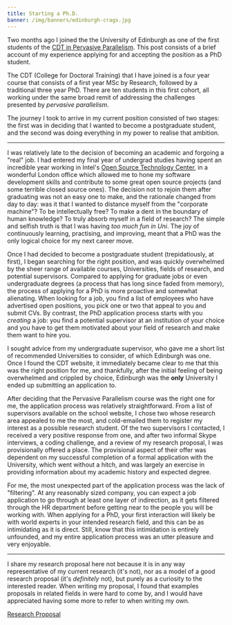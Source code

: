 ```yaml
---
title: Starting a Ph.D.
banner: /img/banners/edinburgh-crags.jpg
---
```


Two months ago I joined the the University of Edinburgh as one of the
first students of the
[CDT in Pervasive Parallelism](http://pervasiveparallelism.inf.ed.ac.uk/).
This post consists of a brief account of my experience applying for
and accepting the position as a PhD student.

The CDT (College for Doctoral Training) that I have joined is a four
year course that consists of a first year MSc by Research, followed by
a traditional three year PhD. There are ten students in this first
cohort, all working under the same broad remit of addressing the
challenges presented by *pervasive parallelism*.

The journey I took to arrive in my current position consisted of two
stages: the first was in deciding that I wanted to become a
postgraduate student, and the second was doing everything in my power
to realise that ambition.

----

I was relatively late to the decision of becoming an academic and
forgoing a "real" job. I had entered my final year of undergrad
studies having spent an incredible year working in Intel's
[Open Source Technology Center](https://01.org/), in a wonderful
London office which allowed me to hone my software development skills
and contribute to some great open source projects (and some terrible
closed source ones). The decision not to rejoin them after graduating
was not an easy one to make, and the rationale changed from day to
day: was it that I wanted to distance myself from the "corporate
machine"? To be intellectually free? To make a dent in the boundary of
human knowledge? To truly absorb myself in a field of research? The
simple and selfish truth is that I was having *too much fun in
Uni*. The joy of continuously learning, practising, and improving,
meant that a PhD was the only logical choice for my next career move.

Once I had decided to become a postgraduate student (trepidatiously,
at first), I began searching for the right position, and was quickly
overwhelmed by the sheer range of available courses, Universities,
fields of research, and potential supervisors. Compared to applying
for graduate jobs or even undergraduate degrees (a process that has
long since faded from memory), the process of applying for a PhD is
more proactive and somewhat alienating. When looking for a job, you
find a list of employees who have advertised open positions, you pick
one or two that appeal to you and submit CVs. By contrast, the PhD
application process starts with you *creating* a job: you find a
potential supervisor at an institution of your choice and you have to
get them motivated about your field of research and make them want to
hire you.

I sought advice from my undergraduate supervisor, who gave me a short
list of recommended Universities to consider, of which Edinburgh was
one. Once I found the CDT website, it immediately became clear to me
that this was the right position for me, and thankfully, after the
initial feeling of being overwhelmed and crippled by choice, Edinburgh
was the **only** University I ended up submitting an application to.

After deciding that the Pervasive Parallelism course was the right one
for me, the application process was relatively straightforward. From a
list of supervisors available on the school website, I chose two whose
research area appealed to me the most, and cold-emailed them to
register my interest as a possible research student. Of the two
supervisors I contacted, I received a very positive response from one,
and after two informal Skype interviews, a coding challenge, and a
review of my research proposal, I was provisionally offered a
place. The provisional aspect of their offer was dependent on my
successful completion of a formal application with the University,
which went without a hitch, and was largely an exercise in providing
information about my academic history and expected degree.

For me, the most unexpected part of the application process was the
lack of "filtering". At any reasonably sized company, you can expect a
job application to go through at least one layer of indirection, as it
gets filtered through the HR department before getting near to the
people you will be working with. When applying for a PhD, your first
interaction will likely be with world experts in your intended
research field, and this can be as intimidating as it is
direct. Still, know that this intimidation is entirely unfounded, and
my entire application process was an utter pleasure and very
enjoyable.

----

I share my research proposal here not because it is in any way
representative of my current research (it's not), nor as a model of a
good research proposal (it's *definitely* not), but purely as a
curiosity to the interested reader. When writing my proposal, I found
that examples proposals in related fields in were hard to come by, and
I would have appreciated having some more to refer to when writing my
own.

<div class="btn-row">
<a href="{{ '/u/ed/application.pdf' | relative_url }}" target="_blank" class="btn btn-pdf">Research Proposal</a>
</div>
